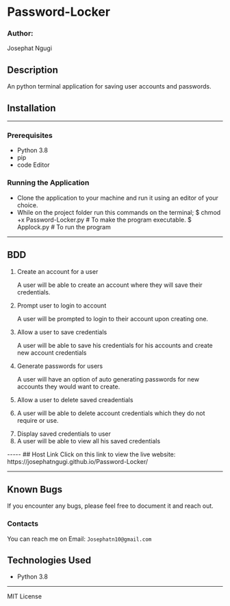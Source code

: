 # Password-Locker
### Author:
Josephat Ngugi
## Description
An python terminal application for saving user accounts and passwords.

## Installation
------
### Prerequisites
- Python 3.8
- pip
- code Editor

### Running the Application
- Clone the application to your machine and run it using an editor of your choice.
- While on the project folder run this commands on the terminal;
$ chmod +x Password-Locker.py  # To make the program executable.
$ Applock.py # To run the program
-----
## BDD
<ol>
<li>Create an account for a user</li>
<p>A user will be able to create an account where they will save their credentials.</p>
<li>Prompt user to login to account</li>
<p>A user will be prompted to login to their account upon creating one.</p>
<li>Allow a user to save credentials</li>
<p>A user will be able to save his credentials for his accounts and create new account credentials</p>
<li>Generate passwords for users</li>
<p>A user will have an option of auto generating passwords for new accounts they would want to create.</p>
<li>Allow a user to delete saved creadentials<li>
<p>A user will be able to delete account credentials which they do not require or use.</p>
<li>Display saved credentials to user</li>
<li>A user will be able to view all his saved credentials</p>
</ol>
-----
## Host Link
Click on this link to view the live website: https://josephatngugi.github.io/Password-Locker/

-----
## Known Bugs
If you encounter any bugs, please feel free to document it and reach out.
### Contacts
You can reach me on
Email: `Josephatn10@gmail.com`
## Technologies Used
- Python 3.8

----
MIT License
